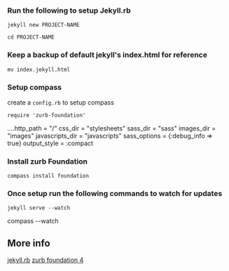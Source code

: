 
### Run the following to setup Jekyll.rb

`jekyll new PROJECT-NAME`

`cd PROJECT-NAME`

### Keep a backup of default jekyll's index.html for reference
`mv index.jekyll.html`

### Setup compass
create a `config.rb` to setup compass

    require 'zurb-foundation'
....http_path = "/"
    css_dir = "stylesheets"
    sass_dir = "sass"
    images_dir = "images"
    javascripts_dir = "javascripts"
    sass_options = {:debug_info => true}
    output_style = :compact


### Install zurb Foundation 
`compass install foundation`

### Once setup run the following commands to watch for updates
`jekyll serve --watch`

compass --watch

## More info
[jekyll.rb](http://jekyllrb.com/)
[zurb foundation 4](http://foundation.zurb.com/)
